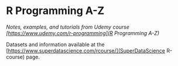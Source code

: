 # R Programming A-Z
*Notes, examples, and tutorials from Udemy course [https://www.udemy.com/r-programming](R Programming A-Z)*

Datasets and information available at the [https://www.superdatascience.com/rcourse/](SuperDataScience R-course) page.


